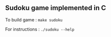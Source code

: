 ## Sudoku game implemented in C

To build game : `make sudoku`

For instructions : `./sudoku --help`

